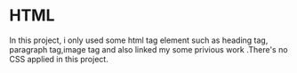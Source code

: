 # HTML
In this project, i only used some html tag element such as heading tag, paragraph tag,image tag and also linked my some privious work .There's  no CSS applied in this project.
